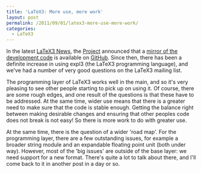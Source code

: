 ```yaml
---
title: 'LaTeX3: More use, more work'
layout: post
permalink: /2011/09/01/latex3-more-use-more-work/
categories:
  - LaTeX3
---
```

In the latest [LaTeX3 News](https://www.latex-project.org/site-news.html#2011-08-09), the [Project](https://www.latex-project.org/) announced that a [mirror of the development code](https://github.com/latex3/svn-mirror) is available on [GitHub](https://github.com/). Since then, there has been a definite increase in using expl3 (the LaTeX3 programming language), and we've had a number of very good questions on the LaTeX3 mailing list.

The programming layer of LaTeX3 works well in the main, and so it's very pleasing to see other people starting to pick up on using it. Of course, there are some rough edges, and one result of the questions is that these have to be addressed. At the same time, wider use means that there is a greater need to make sure that the code is stable enough. Getting the balance right between making desirable changes and ensuring that other peoples code does not break is not easy! So there is more work to do with greater use.

At the same time, there is the question of a wider 'road map'. For the programming layer, there are a few outstanding issues, for example a broader string module and an expandable floating point unit (both under way). However, most of the 'big issues' are outside of the base layer: we need support for a new format. There's quite a lot to talk about there, and I'll come back to it in another post in a day or so.
